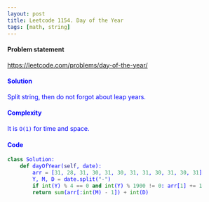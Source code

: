 ```yaml
---
layout: post
title: Leetcode 1154. Day of the Year
tags: [math, string]
---
```


#### Problem statement

<a href="https://leetcode.com/problems/day-of-the-year/"> <font color = blue>https://leetcode.com/problems/day-of-the-year/

#### Solution
Split string, then do not forgot about leap years.

#### Complexity
It is `O(1)` for time and space.

#### Code
```python
class Solution:
    def dayOfYear(self, date):
        arr = [31, 28, 31, 30, 31, 30, 31, 31, 30, 31, 30, 31]
        Y, M, D = date.split("-")
        if int(Y) % 4 == 0 and int(Y) % 1900 != 0: arr[1] += 1
        return sum(arr[:int(M) - 1]) + int(D)
```
